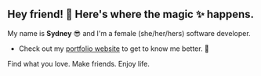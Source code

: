 ## Hey friend! 👋 Here's where the magic :sparkles: happens.

My name is **Sydney** :sunglasses: and I'm a female (she/her/hers) software developer.

* Check out my [portfolio website](https://sydneyq.github.io/) to get to know me better. :tada:

Find what you love. Make friends. Enjoy life.


<!--
**sydneyq/sydneyq** is a ✨ _special_ ✨ repository because its `README.md` (this file) appears on your GitHub profile.

Here are some ideas to get you started:

- 🔭 I’m currently working on ...
- 🌱 I’m currently learning ...
- 👯 I’m looking to collaborate on ...
- 🤔 I’m looking for help with ...
- 💬 Ask me about ...
- 📫 How to reach me: ...
- 😄 Pronouns: ...
- ⚡ Fun fact: ...
-->
